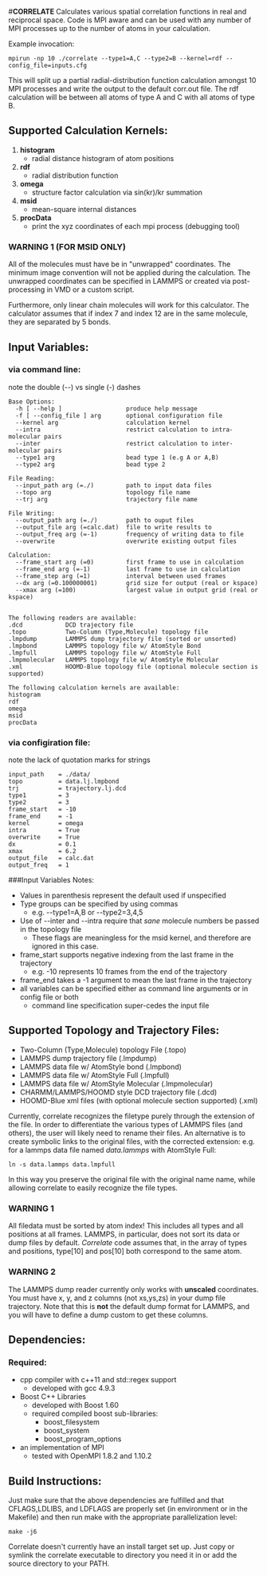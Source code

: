 #**CORRELATE**
Calculates various spatial correlation functions in real and reciprocal space. Code is MPI aware and can be used with any number of MPI processes up to the number of atoms in your calculation.

Example invocation:
```
mpirun -np 10 ./correlate --type1=A,C --type2=B --kernel=rdf --config_file=inputs.cfg
```
This will split up a partial radial-distribution function calculation amongst 10 MPI processes and write the output to the default corr.out file. The rdf calculation will be between all atoms of type A and C with all atoms of type B. 

## Supported Calculation Kernels:
1. **histogram**
    * radial distance histogram of atom positions
2. **rdf**
    * radial distribution function
3. **omega**
    * structure factor calculation via sin(kr)/kr summation
4. **msid**
    * mean-square internal distances 
5. **procData**
    * print the xyz coordinates of each mpi process (debugging tool)

### WARNING 1 (FOR MSID ONLY)
All of the molecules must have be in "unwrapped" coordinates. The minimum image convention will not be applied during the calculation. The unwrapped coordinates can be specified in LAMMPS or created via post-processing in VMD or a custom script.

Furthermore, only linear chain molecules will work for this calculator. The calculator assumes that if index 7 and index 12 are in the same molecule, they are separated by 5 bonds.  

## Input Variables:
### via command line:
note the double (--) vs single (-) dashes
```
Base Options:
  -h [ --help ]                  produce help message
  -f [ --config_file ] arg       optional configuration file
  --kernel arg                   calculation kernel
  --intra                        restrict calculation to intra-molecular pairs
  --inter                        restrict calculation to inter-molecular pairs
  --type1 arg                    bead type 1 (e.g A or A,B)
  --type2 arg                    bead type 2

File Reading:
  --input_path arg (=./)         path to input data files
  --topo arg                     topology file name
  --trj arg                      trajectory file name

File Writing:
  --output_path arg (=./)        path to ouput files
  --output_file arg (=calc.dat)  file to write results to
  --output_freq arg (=-1)        frequency of writing data to file
  --overwrite                    overwrite existing output files

Calculation:
  --frame_start arg (=0)         first frame to use in calculation
  --frame_end arg (=-1)          last frame to use in calculation
  --frame_step arg (=1)          interval between used frames
  --dx arg (=0.100000001)        grid size for output (real or kspace)
  --xmax arg (=100)              largest value in output grid (real or kspace)


The following readers are available:
.dcd            DCD trajectory file
.topo           Two-Column (Type,Molecule) topology file
.lmpdump        LAMMPS dump trajectory file (sorted or unsorted)
.lmpbond        LAMMPS topology file w/ AtomStyle Bond
.lmpfull        LAMMPS topology file w/ AtomStyle Full
.lmpmolecular   LAMMPS topology file w/ AtomStyle Molecular
.xml            HOOMD-Blue topology file (optional molecule section is supported)

The following calculation kernels are available:
histogram
rdf
omega
msid
procData
```
### via configiration file:
note the lack of quotation marks for strings
```
input_path    = ./data/
topo          = data.lj.lmpbond
trj           = trajectory.lj.dcd
type1         = 3
type2         = 3
frame_start   = -10
frame_end     = -1
kernel        = omega
intra         = True
overwrite     = True
dx            = 0.1
xmax          = 6.2
output_file   = calc.dat
output_freq   = 1
```
###Input Variables Notes:
* Values in parenthesis represent the default used if unspecified
* Type groups can be specified by using commas
    * e.g. --type1=A,B or --type2=3,4,5
* Use of --inter and --intra require that *sane* molecule numbers be passed in the topology file
    * These flags are meaningless for the msid kernel, and therefore are ignored in this case. 
* frame_start supports negative indexing from the last frame in the trajectory
    * e.g. -10 represents 10 frames from the end of the trajectory
* frame_end takes a -1 argument to mean the last frame in the trajectory
* all variables can be specified either as command line arguments or in config file or both
    * command line specification super-cedes the input file

## Supported Topology and Trajectory Files:
* Two-Column (Type,Molecule) topology File (.topo)
* LAMMPS dump trajectory file (.lmpdump)
* LAMMPS data file w/ AtomStyle bond (.lmpbond)
* LAMMPS data file w/ AtomStyle Full (.lmpfull)
* LAMMPS data file w/ AtomStyle Molecular (.lmpmolecular)
* CHARMM/LAMMPS/HOOMD style DCD trajectory file (.dcd)
* HOOMD-Blue xml files (with optional molecule section supported) (.xml)

Currently, correlate recognizes the filetype purely through the extension of the file. 
In order to differentiate the various types of LAMMPS files (and others), the user will likely need to rename their files. An alternative is to create symbolic links to the original files, with the corrected extension: e.g. for a lammps data file named *data.lammps* with AtomStyle Full:
```
ln -s data.lammps data.lmpfull
```
In this way you preserve the original file with the original name name, while allowing correlate to easily recognize the file types. 

### WARNING 1
All filedata must be sorted by atom index! This includes all types and all positions at all frames. LAMMPS, in particular, does not sort its data or dump files by default. *Correlate* code assumes that¸ in the array of types and positions, type[10] and pos[10] both correspond to the same atom. 

### WARNING 2
The LAMMPS dump reader currently only works with **unscaled** coordinates. You must have x, y, and z columns (not xs,ys,zs) in your dump file trajectory. Note that this is **not** the default dump format for LAMMPS, and you will have to define a dump custom to get these columns.

## Dependencies:
### Required:
* cpp compiler with c++11 and std::regex support
    * developed with gcc 4.9.3
* Boost C++ Libraries
    * developed with Boost 1.60
    * required compiled boost sub-libraries:
        * boost_filesystem
        * boost_system
        * boost_program_options
* an implementation of MPI
    * tested with OpenMPI 1.8.2 and 1.10.2


## Build Instructions:
Just make sure that the above dependencies are fulfilled and that CFLAGS,LDLIBS, and LDFLAGS are properly set (in environment or in the Makefile) and then run make with the appropriate parallelization level:
```
make -j6
```
Correlate doesn't currently have an install target set up. Just copy or symlink the correlate executable to directory you need it in or add the source directory to your PATH.